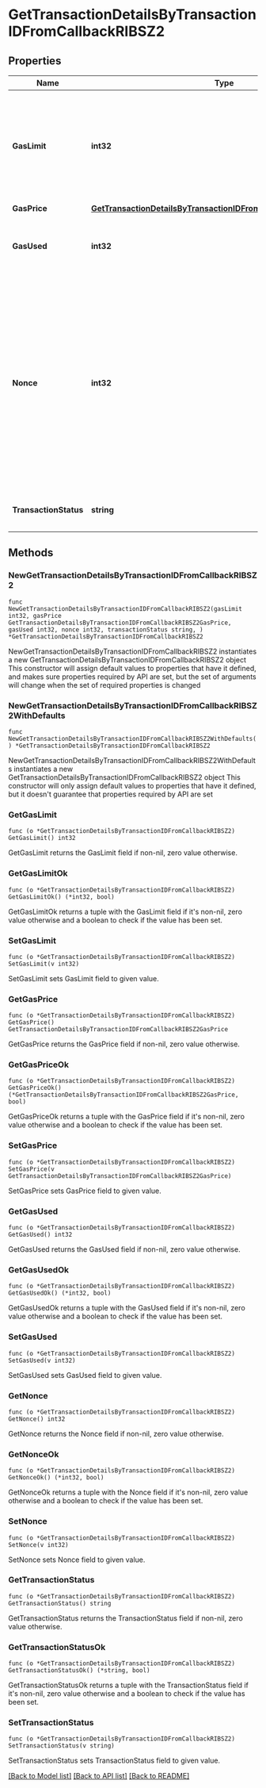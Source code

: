 # GetTransactionDetailsByTransactionIDFromCallbackRIBSZ2

## Properties

Name | Type | Description | Notes
------------ | ------------- | ------------- | -------------
**GasLimit** | **int32** | Represents the maximum amount of gas allowed in the block in order to determine how many transactions it can fit. | 
**GasPrice** | [**GetTransactionDetailsByTransactionIDFromCallbackRIBSZ2GasPrice**](GetTransactionDetailsByTransactionIDFromCallbackRIBSZ2GasPrice.md) |  | 
**GasUsed** | **int32** | Defines how much of the gas for the block has been used. | 
**Nonce** | **int32** | Represents the sequential running number for an address, starting from 0 for the first transaction. E.g., if the nonce of a transaction is 10, it would be the 11th transaction sent from the sender&#39;s address. | 
**TransactionStatus** | **string** | Represents the status of this transaction. | 

## Methods

### NewGetTransactionDetailsByTransactionIDFromCallbackRIBSZ2

`func NewGetTransactionDetailsByTransactionIDFromCallbackRIBSZ2(gasLimit int32, gasPrice GetTransactionDetailsByTransactionIDFromCallbackRIBSZ2GasPrice, gasUsed int32, nonce int32, transactionStatus string, ) *GetTransactionDetailsByTransactionIDFromCallbackRIBSZ2`

NewGetTransactionDetailsByTransactionIDFromCallbackRIBSZ2 instantiates a new GetTransactionDetailsByTransactionIDFromCallbackRIBSZ2 object
This constructor will assign default values to properties that have it defined,
and makes sure properties required by API are set, but the set of arguments
will change when the set of required properties is changed

### NewGetTransactionDetailsByTransactionIDFromCallbackRIBSZ2WithDefaults

`func NewGetTransactionDetailsByTransactionIDFromCallbackRIBSZ2WithDefaults() *GetTransactionDetailsByTransactionIDFromCallbackRIBSZ2`

NewGetTransactionDetailsByTransactionIDFromCallbackRIBSZ2WithDefaults instantiates a new GetTransactionDetailsByTransactionIDFromCallbackRIBSZ2 object
This constructor will only assign default values to properties that have it defined,
but it doesn't guarantee that properties required by API are set

### GetGasLimit

`func (o *GetTransactionDetailsByTransactionIDFromCallbackRIBSZ2) GetGasLimit() int32`

GetGasLimit returns the GasLimit field if non-nil, zero value otherwise.

### GetGasLimitOk

`func (o *GetTransactionDetailsByTransactionIDFromCallbackRIBSZ2) GetGasLimitOk() (*int32, bool)`

GetGasLimitOk returns a tuple with the GasLimit field if it's non-nil, zero value otherwise
and a boolean to check if the value has been set.

### SetGasLimit

`func (o *GetTransactionDetailsByTransactionIDFromCallbackRIBSZ2) SetGasLimit(v int32)`

SetGasLimit sets GasLimit field to given value.


### GetGasPrice

`func (o *GetTransactionDetailsByTransactionIDFromCallbackRIBSZ2) GetGasPrice() GetTransactionDetailsByTransactionIDFromCallbackRIBSZ2GasPrice`

GetGasPrice returns the GasPrice field if non-nil, zero value otherwise.

### GetGasPriceOk

`func (o *GetTransactionDetailsByTransactionIDFromCallbackRIBSZ2) GetGasPriceOk() (*GetTransactionDetailsByTransactionIDFromCallbackRIBSZ2GasPrice, bool)`

GetGasPriceOk returns a tuple with the GasPrice field if it's non-nil, zero value otherwise
and a boolean to check if the value has been set.

### SetGasPrice

`func (o *GetTransactionDetailsByTransactionIDFromCallbackRIBSZ2) SetGasPrice(v GetTransactionDetailsByTransactionIDFromCallbackRIBSZ2GasPrice)`

SetGasPrice sets GasPrice field to given value.


### GetGasUsed

`func (o *GetTransactionDetailsByTransactionIDFromCallbackRIBSZ2) GetGasUsed() int32`

GetGasUsed returns the GasUsed field if non-nil, zero value otherwise.

### GetGasUsedOk

`func (o *GetTransactionDetailsByTransactionIDFromCallbackRIBSZ2) GetGasUsedOk() (*int32, bool)`

GetGasUsedOk returns a tuple with the GasUsed field if it's non-nil, zero value otherwise
and a boolean to check if the value has been set.

### SetGasUsed

`func (o *GetTransactionDetailsByTransactionIDFromCallbackRIBSZ2) SetGasUsed(v int32)`

SetGasUsed sets GasUsed field to given value.


### GetNonce

`func (o *GetTransactionDetailsByTransactionIDFromCallbackRIBSZ2) GetNonce() int32`

GetNonce returns the Nonce field if non-nil, zero value otherwise.

### GetNonceOk

`func (o *GetTransactionDetailsByTransactionIDFromCallbackRIBSZ2) GetNonceOk() (*int32, bool)`

GetNonceOk returns a tuple with the Nonce field if it's non-nil, zero value otherwise
and a boolean to check if the value has been set.

### SetNonce

`func (o *GetTransactionDetailsByTransactionIDFromCallbackRIBSZ2) SetNonce(v int32)`

SetNonce sets Nonce field to given value.


### GetTransactionStatus

`func (o *GetTransactionDetailsByTransactionIDFromCallbackRIBSZ2) GetTransactionStatus() string`

GetTransactionStatus returns the TransactionStatus field if non-nil, zero value otherwise.

### GetTransactionStatusOk

`func (o *GetTransactionDetailsByTransactionIDFromCallbackRIBSZ2) GetTransactionStatusOk() (*string, bool)`

GetTransactionStatusOk returns a tuple with the TransactionStatus field if it's non-nil, zero value otherwise
and a boolean to check if the value has been set.

### SetTransactionStatus

`func (o *GetTransactionDetailsByTransactionIDFromCallbackRIBSZ2) SetTransactionStatus(v string)`

SetTransactionStatus sets TransactionStatus field to given value.



[[Back to Model list]](../README.md#documentation-for-models) [[Back to API list]](../README.md#documentation-for-api-endpoints) [[Back to README]](../README.md)


